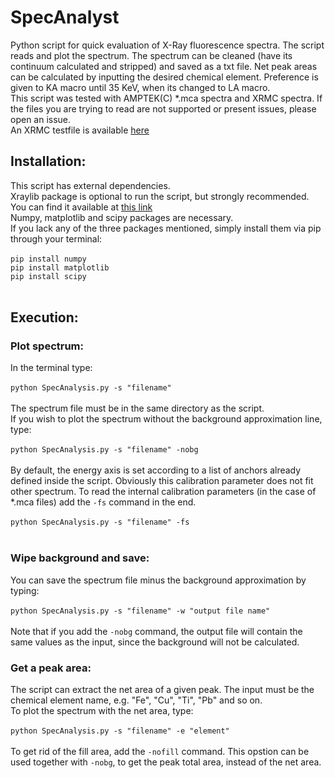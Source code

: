 # SpecAnalyst
Python script for quick evaluation of X-Ray fluorescence spectra. The script reads and plot the spectrum. The spectrum can be cleaned (have its continuum calculated and stripped) and saved as a txt file. Net peak areas can be calculated by inputting the desired chemical element. Preference is given to KA macro until 35 KeV, when its changed to LA macro.<br>
This script was tested with AMPTEK(C) *.mca spectra and XRMC spectra. If the files you are trying to read are not supported or present issues, please open an issue.<br>
An XRMC testfile is available [here](../master/newtest_1.txt)

## Installation:

This script has external dependencies.<br>
Xraylib package is optional to run the script, but strongly recommended. You can find it available at [this link](https://github.com/tschoonj/xraylib/wiki)<br>
Numpy, matplotlib and scipy packages are necessary.<br>
If you lack any of the three packages mentioned, simply install them via pip through your terminal:<br>
<br>
`pip install numpy`<br>
`pip install matplotlib`<br>
`pip install scipy`<br>
<br>
## Execution:

### Plot spectrum:
In the terminal type:<br>
<br>
`python SpecAnalysis.py -s "filename"`<br>
<br>
The spectrum file must be in the same directory as the script.<br>
If you wish to plot the spectrum without the background approximation line, type:<br>
<br>
`python SpecAnalysis.py -s "filename" -nobg`<br>
<br>
By default, the energy axis is set according to a list of anchors already defined inside the script. Obviously this calibration parameter does not fit other spectrum. To read the internal calibration parameters (in the case of *.mca files) add the `-fs` command in the end.<br>
<br>
`python SpecAnalysis.py -s "filename" -fs`<br>
<br>
### Wipe background and save:
You can save the spectrum file minus the background approximation by typing:<br>
<br>
`python SpecAnalysis.py -s "filename" -w "output file name"`<br>
<br>
Note that if you add the `-nobg` command, the output file will contain the same values as the input, since the background will not be calculated.<br>

### Get a peak area:
The script can extract the net area of a given peak. The input must be the chemical element name, e.g. "Fe", "Cu", "Ti", "Pb" and so on.<br>
To plot the spectrum with the net area, type:<br>
<br>
`python SpecAnalysis.py -s "filename" -e "element"`<br>
<br>
To get rid of the fill area, add the `-nofill` command. This opstion can be used together with `-nobg`, to get the peak total area, instead of the net area.<br>
